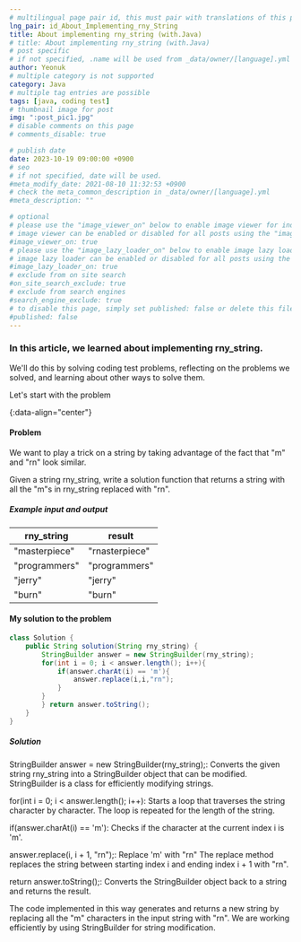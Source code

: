 ```yaml
---
# multilingual page pair id, this must pair with translations of this page. (This name must be unique)
lng_pair: id_About_Implementing_rny_String
title: About implementing rny_string (with.Java)
# title: About implementing rny_string (with.Java)
# post specific
# if not specified, .name will be used from _data/owner/[language].yml
author: Yeonuk
# multiple category is not supported
category: Java
# multiple tag entries are possible
tags: [java, coding test]
# thumbnail image for post
img: ":post_pic1.jpg"
# disable comments on this page
# comments_disable: true

# publish date
date: 2023-10-19 09:00:00 +0900
# seo
# if not specified, date will be used.
#meta_modify_date: 2021-08-10 11:32:53 +0900
# check the meta_common_description in _data/owner/[language].yml
#meta_description: ""

# optional
# please use the "image_viewer_on" below to enable image viewer for individual pages or posts (_posts/ or [language]/_posts folders).
# image viewer can be enabled or disabled for all posts using the "image_viewer_posts: true" setting in _data/conf/main.yml.
#image_viewer_on: true
# please use the "image_lazy_loader_on" below to enable image lazy loader for individual pages or posts (_posts/ or [language]/_posts folders).
# image lazy loader can be enabled or disabled for all posts using the "image_lazy_loader_posts: true" setting in _data/conf/main.yml.
#image_lazy_loader_on: true
# exclude from on site search
#on_site_search_exclude: true
# exclude from search engines
#search_engine_exclude: true
# to disable this page, simply set published: false or delete this file
#published: false
---
```


<!-- outline-start -->

### In this article, we learned about implementing rny_string.

We'll do this by solving coding test problems, reflecting on the problems we solved, and learning about other ways to solve them.

Let's start with the problem

{:data-align="center"}

<!-- outline-end -->

#### Problem

We want to play a trick on a string by taking advantage of the fact that "m" and "rn" look similar.

Given a string rny_string, write a solution function that returns a string with all the "m"s in rny_string replaced with "rn".

##### Example input and output

| rny_string    | result         |
| ------------- | -------------- |
| "masterpiece" | "rnasterpiece" |
| "programmers" | "programmers"  |
| "jerry"       | "jerry"        |
| "burn"        | "burn"         |

#### My solution to the problem

```java
class Solution {
    public String solution(String rny_string) {
        StringBuilder answer = new StringBuilder(rny_string);
        for(int i = 0; i < answer.length(); i++){
            if(answer.charAt(i) == 'm'){
                answer.replace(i,i,"rn");
            }
        }
        } return answer.toString();
    }
}
```

##### Solution

StringBuilder answer = new StringBuilder(rny_string);: Converts the given string rny_string into a StringBuilder object that can be modified. StringBuilder is a class for efficiently modifying strings.

for(int i = 0; i < answer.length(); i++): Starts a loop that traverses the string character by character. The loop is repeated for the length of the string.

if(answer.charAt(i) == 'm'): Checks if the character at the current index i is 'm'.

answer.replace(i, i + 1, "rn");: Replace 'm' with "rn" The replace method replaces the string between starting index i and ending index i + 1 with "rn".

return answer.toString();: Converts the StringBuilder object back to a string and returns the result.

The code implemented in this way generates and returns a new string by replacing all the "m" characters in the input string with "rn". We are working efficiently by using StringBuilder for string modification.
